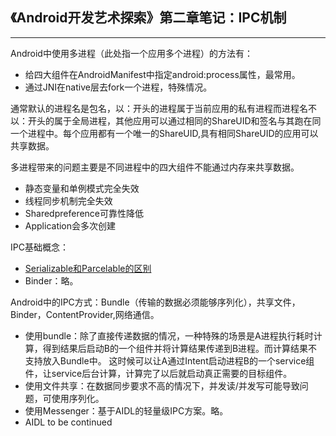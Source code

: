 ## 《Android开发艺术探索》第二章笔记：IPC机制
---

Android中使用多进程（此处指一个应用多个进程）的方法有：
* 给四大组件在AndroidManifest中指定android:process属性，最常用。
* 通过JNI在native层去fork一个进程，特殊情况。

通常默认的进程名是包名，以：开头的进程属于当前应用的私有进程而进程名不以：开头的属于全局进程，其他应用可以通过相同的ShareUID和签名与其跑在同一个进程中。每个应用都有一个唯一的ShareUID,具有相同ShareUID的应用可以共享数据。

多进程带来的问题主要是不同进程中的四大组件不能通过内存来共享数据。
* 静态变量和单例模式完全失效
* 线程同步机制完全失效
* Sharedpreference可靠性降低
* Application会多次创建

IPC基础概念：
* [Serializable和Parcelable的区别](https://github.com/bboylin/MyNoteBook/tree/master/android&designPattern/20170111/Serializable和Parcelable的区别.md)
* Binder：略。

Android中的IPC方式：Bundle（传输的数据必须能够序列化），共享文件，Binder，ContentProvider,网络通信。
* 使用bundle：除了直接传递数据的情况，一种特殊的场景是A进程执行耗时计算，得到结果后启动B的一个组件并将计算结果传递到B进程。而计算结果不支持放入Bundle中。
这时候可以让A通过Intent启动进程B的一个service组件，让service后台计算，计算完了以后就启动真正需要的目标组件。
* 使用文件共享：在数据同步要求不高的情况下，并发读/并发写可能导致问题，可使用序列化。
* 使用Messenger：基于AIDL的轻量级IPC方案。略。
* AIDL
to be continued